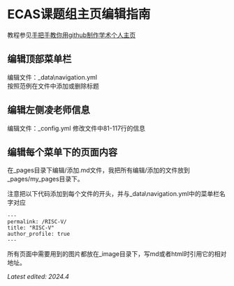 # ECAS课题组主页编辑指南
教程参见[手把手教你用github制作学术个人主页](https://blog.csdn.net/qd1813100174/article/details/128604858)
## 编辑顶部菜单栏
编辑文件：_data\navigation.yml  
按照范例在文件中添加或删除标题

## 编辑左侧凌老师信息
编辑文件：_config.yml
修改文件中81-117行的信息

## 编辑每个菜单下的页面内容
在_pages目录下编辑/添加.md文件，我把所有编辑/添加的文件放到_pages/my_pages目录下。

注意把以下代码添加到每个文件的开头，并与_data\navigation.yml中的菜单栏名字对应
```
---
permalink: /RISC-V/
title: "RISC-V"
author_profile: true
---
```
所有页面中需要用到的图片都放在_image目录下，写md或者html时引用它的相对地址。

*Latest edited: 2024.4*